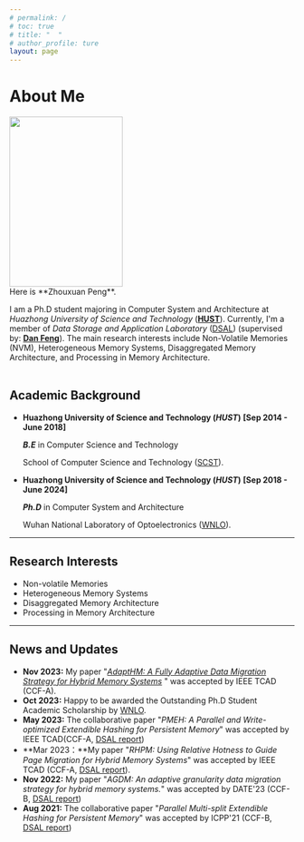 ```yaml
---
# permalink: /
# toc: true
# title: "  "
# author_profile: ture
layout: page
---
```


# About Me

<img src="https://hustpzx.github.io/files/photos/pzx.jpg" class="floatpic" width="200" height="300">

<br>
Here is **Zhouxuan Peng**.


I am a Ph.D student majoring in Computer System and Architecture at *Huazhong University of Science and Technology* ([**HUST**](https://www.hust.edu.cn/)). Currently, I'm a member of *Data Storage and Application Laboratory* ([DSAL](http://stlab.wnlo.hust.edu.cn/index.jsp)) (supervised by: [**Dan Feng**](http://faculty.hust.edu.cn/dfeng/zh_CN/index.htm)). The main research interests include Non-Volatile Memories (NVM), Heterogeneous Memory Systems, Disaggregated Memory Architecture, and Processing in Memory Architecture. <br><br>



## Academic Background

- **Huazhong University of Science and Technology (*HUST*)**    **[Sep 2014 - June 2018]**	

  ***B.E*** in Computer Science and Technology 
  
  School of Computer Science and Technology ([SCST](http://cs.hust.edu.cn/)). 

- **Huazhong University of Science and Technology (*HUST*)**  **[Sep 2018 - June 2024]**

  ***Ph.D*** in Computer System and Architecture 

  Wuhan National Laboratory of Optoelectronics ([WNLO](http://wnlo.hust.edu.cn/)).





---

## Research Interests

- Non-volatile Memories
- Heterogeneous Memory Systems
- Disaggregated Memory Architecture
- Processing in Memory Architecture



---

## News and Updates

- **Nov 2023:**  My paper "[*AdaptHM: A Fully Adaptive Data Migration Strategy for Hybrid Memory Systems*](https://ieeexplore.ieee.org/document/10319752) " was accepted by IEEE TCAD (CCF-A).
- **Oct 2023:**  Happy to be awarded the Outstanding Ph.D Student Academic Scholarship by [WNLO](http://wnlo.hust.edu.cn/info/1190/12030.htm).
- **May 2023:** The collaborative paper "*PMEH: A Parallel and Write-optimized Extendible Hashing for Persistent Memory*" was accepted by IEEE TCAD(CCF-A, [DSAL report](http://stlab.wnlo.hust.edu.cn/nr.jsp?urltype=news.NewsContentUrl&wbtreeid=1046&wbnewsid=1689))
- **Mar 2023：**My paper "*RHPM: Using Relative Hotness to Guide Page Migration for Hybrid Memory Systems*" was accepted by IEEE TCAD (CCF-A, [DSAL report](http://stlab.wnlo.hust.edu.cn/nr.jsp?urltype=news.NewsContentUrl&wbtreeid=1046&wbnewsid=1671)).
- **Nov 2022:**  My paper "*AGDM: An adaptive granularity data migration strategy for hybrid memory systems.*" was accepted by DATE'23 (CCF-B, [DSAL report](http://stlab.wnlo.hust.edu.cn/nr.jsp?urltype=news.NewsContentUrl&wbtreeid=1046&wbnewsid=1662))
- **Aug 2021:** The collaborative paper "*Parallel Multi-split Extendible Hashing for Persistent Memory*" was accepted by ICPP'21 (CCF-B, [DSAL report](http://stlab.wnlo.hust.edu.cn/nr.jsp?urltype=news.NewsContentUrl&wbtreeid=1046&wbnewsid=1510))
